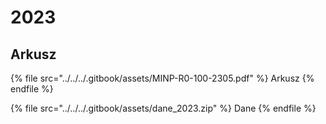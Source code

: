 # 2023

## Arkusz

{% file src="../../../.gitbook/assets/MINP-R0-100-2305.pdf" %}
Arkusz
{% endfile %}

{% file src="../../../.gitbook/assets/dane_2023.zip" %}
Dane
{% endfile %}
